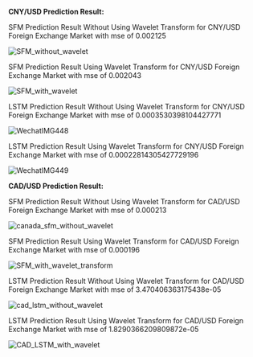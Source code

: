 **CNY/USD Prediction Result:**

SFM Prediction Result Without Using Wavelet Transform for CNY/USD Foreign Exchange Market with mse of 0.002125

![SFM_without_wavelet](https://github.com/DanielLiangAjj/quantitative_method_project/assets/100398055/34aa0f02-ad3c-4e0e-80d7-90d19147b32d)

SFM Prediction Result Using Wavelet Transform for CNY/USD Foreign Exchange Market with mse of 0.002043

![SFM_with_wavelet](https://github.com/DanielLiangAjj/quantitative_method_project/assets/100398055/ab838d37-5891-4886-a5e1-b1f620f1845f)

LSTM Prediction Result Without Using Wavelet Transform for CNY/USD Foreign Exchange Market with mse of 0.0003530398104427771

![WechatIMG448](https://github.com/DanielLiangAjj/quantitative_method_project/assets/100398055/df34f53b-2245-4c3d-9c8e-bb0fe38347d5)

LSTM Prediction Result Using Wavelet Transform for CNY/USD Foreign Exchange Market with mse of 0.00022814305427729196

![WechatIMG449](https://github.com/DanielLiangAjj/quantitative_method_project/assets/100398055/855c379c-2db8-4494-a909-a26ea38ab94a)

**CAD/USD Prediction Result:**

SFM Prediction Result Without Using Wavelet Transform for CAD/USD Foreign Exchange Market with mse of 0.000213

![canada_sfm_without_wavelet](https://github.com/DanielLiangAjj/quantitative_method_project/assets/100398055/3e8c9720-1f8b-492f-b38b-5262687be415)

SFM Prediction Result Using Wavelet Transform for CAD/USD Foreign Exchange Market with mse of 0.000196

![SFM_with_wavelet_transform](https://github.com/DanielLiangAjj/quantitative_method_project/assets/100398055/08efc17a-8bf3-4c02-8672-6d357c959b3e)

LSTM Prediction Result Without Using Wavelet Transform for CAD/USD Foreign Exchange Market with mse of 3.470406363175438e-05

![cad_lstm_without_wavelet](https://github.com/DanielLiangAjj/quantitative_method_project/assets/100398055/07dc8003-4448-4eb4-8f65-927bd357960b)

LSTM Prediction Result Using Wavelet Transform for CAD/USD Foreign Exchange Market with mse of 1.8290366209809872e-05

![CAD_LSTM_with_wavelet](https://github.com/DanielLiangAjj/quantitative_method_project/assets/100398055/3cfae19b-6da0-473f-be86-707a7b27ab0e)
